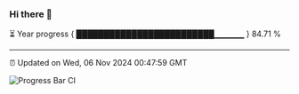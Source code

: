 ### Hi there 👋

⏳ Year progress { █████████████████████████▁▁▁▁▁ } 84.71 %

---

⏰ Updated on Wed, 06 Nov 2024 00:47:59 GMT

![Progress Bar CI](https://github.com/Shyam-Makwana/GitHub-Actions-Demo/workflows/Progress%20Bar%20CI/badge.svg)
